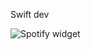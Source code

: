 Swift dev

![Spotify widget](https://spotify-recently-played-readme.vercel.app/api?user=31kkn25qbat4sqxlgdsqbwb67woe)

